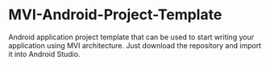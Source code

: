 # MVI-Android-Project-Template

Android application project template that can be used to start writing your application using MVI architecture. Just download the repository and import it into Android Studio.
